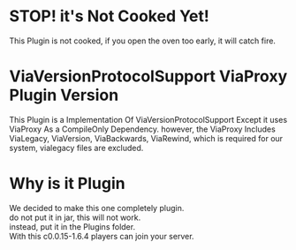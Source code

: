 # STOP! it's Not Cooked Yet!
This Plugin is not cooked, if you open the oven too early, it will catch fire.

# ViaVersionProtocolSupport ViaProxy Plugin Version
This Plugin is a Implementation Of ViaVersionProtocolSupport Except it uses ViaProxy As a CompileOnly Dependency.
however, the ViaProxy Includes ViaLegacy, ViaVersion, ViaBackwards, ViaRewind, which is required for our system, vialegacy files are excluded.

# Why is it Plugin
We decided to make this one completely plugin.\
do not put it in jar, this will not work.\
instead, put it in the Plugins folder.\
With this c0.0.15-1.6.4 players can join your server.
